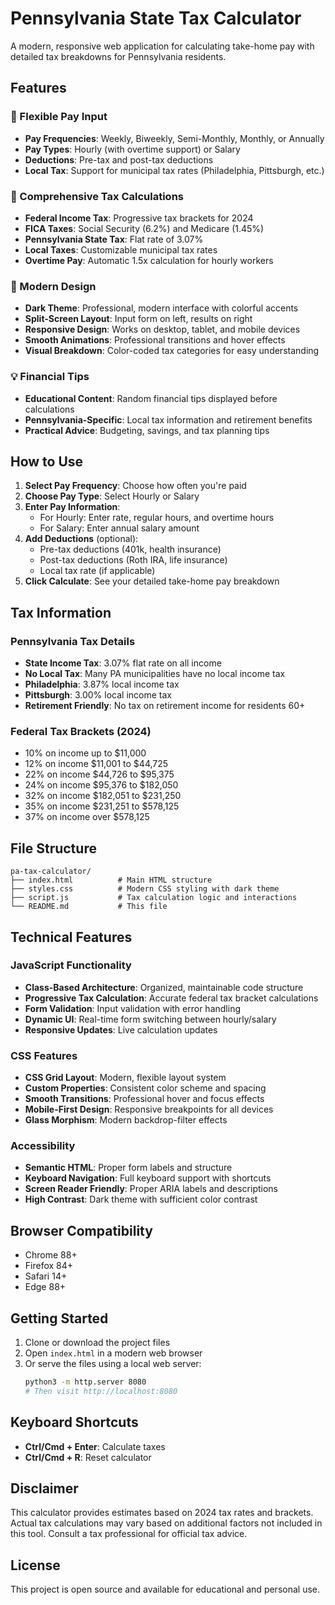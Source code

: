 # Pennsylvania State Tax Calculator

A modern, responsive web application for calculating take-home pay with detailed tax breakdowns for Pennsylvania residents.

## Features

### 💼 Flexible Pay Input

- **Pay Frequencies**: Weekly, Biweekly, Semi-Monthly, Monthly, or Annually
- **Pay Types**: Hourly (with overtime support) or Salary
- **Deductions**: Pre-tax and post-tax deductions
- **Local Tax**: Support for municipal tax rates (Philadelphia, Pittsburgh, etc.)

### 🧮 Comprehensive Tax Calculations

- **Federal Income Tax**: Progressive tax brackets for 2024
- **FICA Taxes**: Social Security (6.2%) and Medicare (1.45%)
- **Pennsylvania State Tax**: Flat rate of 3.07%
- **Local Taxes**: Customizable municipal tax rates
- **Overtime Pay**: Automatic 1.5x calculation for hourly workers

### 🎨 Modern Design

- **Dark Theme**: Professional, modern interface with colorful accents
- **Split-Screen Layout**: Input form on left, results on right
- **Responsive Design**: Works on desktop, tablet, and mobile devices
- **Smooth Animations**: Professional transitions and hover effects
- **Visual Breakdown**: Color-coded tax categories for easy understanding

### 💡 Financial Tips

- **Educational Content**: Random financial tips displayed before calculations
- **Pennsylvania-Specific**: Local tax information and retirement benefits
- **Practical Advice**: Budgeting, savings, and tax planning tips

## How to Use

1. **Select Pay Frequency**: Choose how often you're paid
2. **Choose Pay Type**: Select Hourly or Salary
3. **Enter Pay Information**:
   - For Hourly: Enter rate, regular hours, and overtime hours
   - For Salary: Enter annual salary amount
4. **Add Deductions** (optional):
   - Pre-tax deductions (401k, health insurance)
   - Post-tax deductions (Roth IRA, life insurance)
   - Local tax rate (if applicable)
5. **Click Calculate**: See your detailed take-home pay breakdown

## Tax Information

### Pennsylvania Tax Details

- **State Income Tax**: 3.07% flat rate on all income
- **No Local Tax**: Many PA municipalities have no local income tax
- **Philadelphia**: 3.87% local income tax
- **Pittsburgh**: 3.00% local income tax
- **Retirement Friendly**: No tax on retirement income for residents 60+

### Federal Tax Brackets (2024)

- 10% on income up to $11,000
- 12% on income $11,001 to $44,725
- 22% on income $44,726 to $95,375
- 24% on income $95,376 to $182,050
- 32% on income $182,051 to $231,250
- 35% on income $231,251 to $578,125
- 37% on income over $578,125

## File Structure

```
pa-tax-calculator/
├── index.html          # Main HTML structure
├── styles.css          # Modern CSS styling with dark theme
├── script.js           # Tax calculation logic and interactions
└── README.md           # This file
```

## Technical Features

### JavaScript Functionality

- **Class-Based Architecture**: Organized, maintainable code structure
- **Progressive Tax Calculation**: Accurate federal tax bracket calculations
- **Form Validation**: Input validation with error handling
- **Dynamic UI**: Real-time form switching between hourly/salary
- **Responsive Updates**: Live calculation updates

### CSS Features

- **CSS Grid Layout**: Modern, flexible layout system
- **Custom Properties**: Consistent color scheme and spacing
- **Smooth Transitions**: Professional hover and focus effects
- **Mobile-First Design**: Responsive breakpoints for all devices
- **Glass Morphism**: Modern backdrop-filter effects

### Accessibility

- **Semantic HTML**: Proper form labels and structure
- **Keyboard Navigation**: Full keyboard support with shortcuts
- **Screen Reader Friendly**: Proper ARIA labels and descriptions
- **High Contrast**: Dark theme with sufficient color contrast

## Browser Compatibility

- Chrome 88+
- Firefox 84+
- Safari 14+
- Edge 88+

## Getting Started

1. Clone or download the project files
2. Open `index.html` in a modern web browser
3. Or serve the files using a local web server:
   ```bash
   python3 -m http.server 8080
   # Then visit http://localhost:8080
   ```

## Keyboard Shortcuts

- **Ctrl/Cmd + Enter**: Calculate taxes
- **Ctrl/Cmd + R**: Reset calculator

## Disclaimer

This calculator provides estimates based on 2024 tax rates and brackets. Actual tax calculations may vary based on additional factors not included in this tool. Consult a tax professional for official tax advice.

## License

This project is open source and available for educational and personal use.
